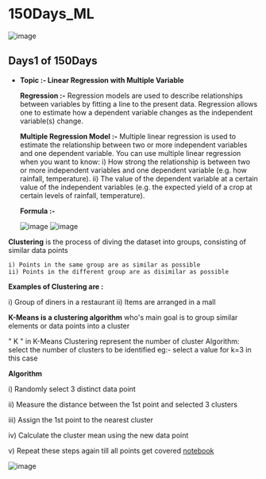 # 150Days_ML
![image](https://user-images.githubusercontent.com/75212387/176733601-f4cd4cd0-d550-4a13-9940-75c868904469.png)

## Days1 of 150Days
- **Topic :-  Linear Regression with Multiple Variable**

  **Regression :-** Regression models are used to describe relationships between variables by fitting a line to the present data. Regression allows one to estimate how a dependent variable changes as the independent variable(s) change.
  
  **Multiple Regression Model :-** Multiple linear regression is used to estimate the relationship between two or more independent variables and one dependent variable. You can use multiple linear regression when you want to know:
 i) How strong the relationship is between two or more independent variables and one dependent variable (e.g. how rainfall, temperature).
 ii) The value of the dependent variable at a certain value of the independent variables (e.g. the expected yield of a crop at certain levels of rainfall, temperature).
 
  **Formula :-** 
  
  ![image](https://user-images.githubusercontent.com/75212387/176869310-b63a1598-1752-4367-bff8-407800b45a02.png)
  ![image](https://user-images.githubusercontent.com/75212387/176869130-5f8c0b85-59f3-4634-aa26-548326d1fe1e.png)


**Clustering** is the process of diving the dataset into groups, consisting of similar data points

    i) Points in the same group are as similar as possible 
    ii) Points in the different group are as disimilar as possible
    
**Examples of Clustering are :**

   i) Group of diners in a restaurant
   ii) Items are arranged in a mall
   

**K-Means is a clustering algorithm** who's main goal is to group similar elements or data points into a cluster

" K " in K-Means Clustering represent the number of cluster
Algorithm:
select the number of clusters to be identified eg:- select a value for k=3 in this case

**Algorithm**

  i) Randomly select 3 distinct data point

  ii) Measure the distance between the 1st point and selected 3 clusters

  iii) Assign the 1st point to the nearest cluster

  iv) Calculate the cluster mean using the new data point

  v) Repeat these steps again till all points get covered
[notebook](https://www.kaggle.com/code/poojapramanik/notebookc3486fc84c)

![image](https://user-images.githubusercontent.com/75212387/178396361-4be51041-4541-4189-a634-455ed7ab4a81.png)
